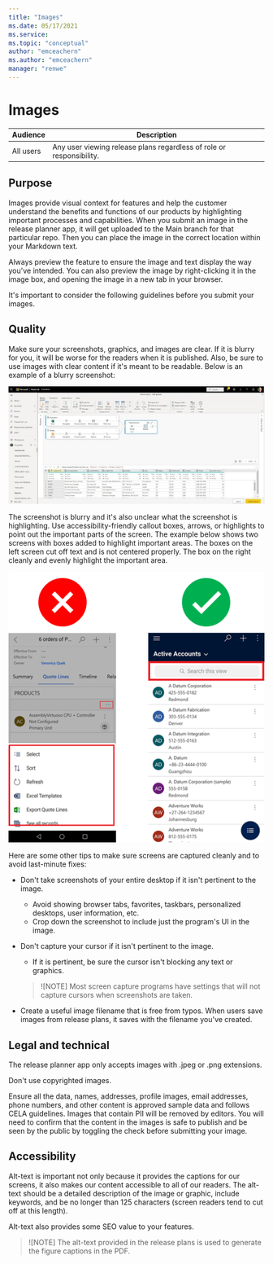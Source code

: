 ```yaml
---
title: "Images"
ms.date: 05/17/2021
ms.service: 
ms.topic: "conceptual"
author: "emceachern"
ms.author: "emceachern"
manager: "renwe"
---
```


# Images

| Audience | Description |
|-------------|------------|
| All users | Any user viewing release plans regardless of role or responsibility.|

## Purpose
Images provide visual context for features and help the customer understand the benefits and functions of our products by highlighting important processes and capabilities.  When you submit an image in the release planner app, it will get uploaded to the Main branch for that particular repo. Then you can place the image in the correct location within your Markdown text. 

Always preview the feature to ensure the image and text display the way you've intended. You can also preview the image by right-clicking it in the image box, and opening the image in a new tab in your browser.

It's important to consider the following guidelines before you submit your images.

## Quality

Make sure your screenshots, graphics, and images are clear. If it is blurry for you, it will be worse for the readers when it is published. Also, be sure to use images with clear content if it's meant to be readable. Below is an example of a blurry screenshot:  

![Sample of an unclear screenshot](media/diagram_view_img.jpg "Sample of an unclear screenshot")

The screenshot is blurry and it's also unclear what the screenshot is highlighting. Use accessibility-friendly callout boxes, arrows, or highlights to point out the important parts of the screen. The example below shows two screens with boxes added to highlight important areas. The boxes on the left screen cut off text and is not centered properly. The box on the right cleanly and evenly highlight the important area. 

![Dos and don'ts for callouts and highlights](media/calloutdoanddont.png "Dos and don'ts for callouts and highlights")

Here are some other tips to make sure screens are captured cleanly and to avoid last-minute fixes:

- Don't take screenshots of your entire desktop if it isn't pertinent to the image. 
  - Avoid showing browser tabs, favorites, taskbars, personalized desktops, user information, etc. 
  - Crop down the screenshot to include just the program's UI in the image.

- Don't capture your cursor if it isn't pertinent to the image. 
  - If it is pertinent, be sure the cursor isn't blocking any text or graphics.
  >![NOTE]
  >Most screen capture programs have settings that will not capture cursors when screenshots are taken.

- Create a useful image filename that is free from typos. When users save images from release plans, it saves with the filename you've created. 

## Legal and technical 

The release planner app only accepts images with .jpeg or .png extensions.  

Don't use copyrighted images.  

Ensure all the data, names, addresses, profile images, email addresses, phone numbers, and other content is approved sample data and follows CELA guidelines. Images that contain PII will be removed by editors. You will need to confirm that the content in the images is safe to publish and be seen by the public by toggling the check before submitting your image.

##  Accessibility 

Alt-text is important not only because it provides the captions for our screens, it also makes our content accessible to all of our readers. The alt-text should be a detailed description of the image or graphic, include keywords, and be no longer than 125 characters (screen readers tend to cut off at this length). 

Alt-text also provides some SEO value to your features.

>![NOTE]
>The alt-text provided in the release plans is used to generate the figure captions in the PDF.



